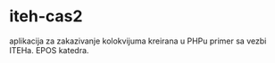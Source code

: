 # iteh-cas2

aplikacija za zakazivanje kolokvijuma kreirana u PHPu
primer sa vezbi ITEHa. EPOS katedra.

